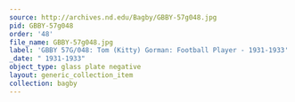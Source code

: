 ```yaml
---
source: http://archives.nd.edu/Bagby/GBBY-57g048.jpg
pid: GBBY-57g048
order: '48'
file_name: GBBY-57g048.jpg
label: 'GBBY 57G/048: Tom (Kitty) Gorman: Football Player - 1931-1933'
_date: " 1931-1933"
object_type: glass plate negative
layout: generic_collection_item
collection: bagby
---
```

